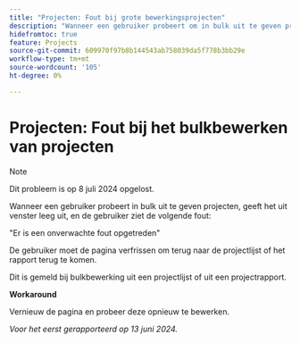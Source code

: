 ```yaml
---
title: "Projecten: Fout bij grote bewerkingsprojecten"
description: "Wanneer een gebruiker probeert om in bulk uit te geven projecten, geeft het uit venster leeg is, en de gebruiker ziet een fout."
hidefromtoc: true
feature: Projects
source-git-commit: 609970f97b8b144543ab758039da5f778b3bb29e
workflow-type: tm+mt
source-wordcount: '105'
ht-degree: 0%

---
```



# Projecten: Fout bij het bulkbewerken van projecten

>[!NOTE]
>
>Dit probleem is op 8 juli 2024 opgelost.

Wanneer een gebruiker probeert in bulk uit te geven projecten, geeft het uit venster leeg uit, en de gebruiker ziet de volgende fout:

&quot;Er is een onverwachte fout opgetreden&quot;

De gebruiker moet de pagina verfrissen om terug naar de projectlijst of het rapport terug te komen.

Dit is gemeld bij bulkbewerking uit een projectlijst of uit een projectrapport.

**Workaround**

Vernieuw de pagina en probeer deze opnieuw te bewerken.

_Voor het eerst gerapporteerd op 13 juni 2024._
